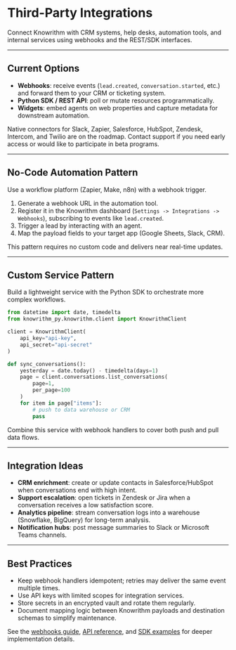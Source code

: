 ﻿# Third-Party Integrations

Connect Knowrithm with CRM systems, help desks, automation tools, and internal services using webhooks and the REST/SDK interfaces.

---

## Current Options

- **Webhooks**: receive events (`lead.created`, `conversation.started`, etc.) and forward them to your CRM or ticketing system.
- **Python SDK / REST API**: poll or mutate resources programmatically.
- **Widgets**: embed agents on web properties and capture metadata for downstream automation.

Native connectors for Slack, Zapier, Salesforce, HubSpot, Zendesk, Intercom, and Twilio are on the roadmap. Contact support if you need early access or would like to participate in beta programs.

---

## No-Code Automation Pattern

Use a workflow platform (Zapier, Make, n8n) with a webhook trigger.

1. Generate a webhook URL in the automation tool.
2. Register it in the Knowrithm dashboard (`Settings -> Integrations -> Webhooks`), subscribing to events like `lead.created`.
3. Trigger a lead by interacting with an agent.
4. Map the payload fields to your target app (Google Sheets, Slack, CRM).

This pattern requires no custom code and delivers near real-time updates.

---

## Custom Service Pattern

Build a lightweight service with the Python SDK to orchestrate more complex workflows.

```python
from datetime import date, timedelta
from knowrithm_py.knowrithm.client import KnowrithmClient

client = KnowrithmClient(
    api_key="api-key",
    api_secret="api-secret"
)

def sync_conversations():
    yesterday = date.today() - timedelta(days=1)
    page = client.conversations.list_conversations(
        page=1,
        per_page=100
    )
    for item in page["items"]:
        # push to data warehouse or CRM
        pass
```

Combine this service with webhook handlers to cover both push and pull data flows.

---

## Integration Ideas

- **CRM enrichment**: create or update contacts in Salesforce/HubSpot when conversations end with high intent.
- **Support escalation**: open tickets in Zendesk or Jira when a conversation receives a low satisfaction score.
- **Analytics pipeline**: stream conversation logs into a warehouse (Snowflake, BigQuery) for long-term analysis.
- **Notification hubs**: post message summaries to Slack or Microsoft Teams channels.

---

## Best Practices

- Keep webhook handlers idempotent; retries may deliver the same event multiple times.
- Use API keys with limited scopes for integration services.
- Store secrets in an encrypted vault and rotate them regularly.
- Document mapping logic between Knowrithm payloads and destination schemas to simplify maintenance.

See the [webhooks guide](webhooks.md), [API reference](../api-reference/README.md), and [SDK examples](../python-sdk/examples.md) for deeper implementation details.






